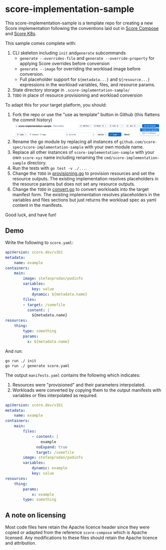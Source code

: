 # score-implementation-sample

This score-implementation-sample is a template repo for creating a new Score implementation following the conventions laid out in [Score Compose](https://github.com/score-spec/score-compose) and [Score K8s](https://github.com/score-spec/score-k8s).

This sample comes complete with:

1. CLI skeleton including `init` and`generate` subcommands
    - `generate --overrides-file` and `generate --override-property` for applying Score overrides before conversion
    - `generate --image` for overriding the workload image before conversion.
    - Full placeholder support for `${metadata...}` and `${resource...}` expressions in the workload variables, files, and resource params.
2. State directory storage in `.score-implementation-sample/`
3. `TODO` in place of resource provisioning and workload conversion

To adapt this for your target platform, you should:

1. Fork the repo or use the "use as template" button in Github (this flattens the commit history)
    ![use-as-template](use-template-screenshot.png)
2. Rename the go module by replacing all instances of `github.com/score-spec/score-implementation-sample` with your own module name.
3. Replace all other instances of `score-implementation-sample` with your own `score-xyz` name including renaming the `cmd/score-implementation-sample` directory.
4. Run the tests with `go test -v ./...`.
5. Change the `TODO` in [provisioning.go](./internal/provisioners/provisioning.go) to provision resources and set the resource outputs. The existing implementation resolves placeholders in the resource params but does not set any resource outputs.
6. Change the `TODO` in [convert.go](./internal/convert/convert.go) to convert workloads into the target manifest form. The existing implementation resolves placeholders in the variables and files sections but just returns the workload spec as yaml content in the manifests.

Good luck, and have fun!

## Demo

Write the following to `score.yaml`:

```yaml
apiVersion: score.dev/v1b1
metadata:
    name: example
containers:
    main:
        image: stefanprodan/podinfo
        variables:
            key: value
            dynamic: ${metadata.name}
        files:
        - target: /somefile
          content: |
            ${metadata.name}
resources:
    thing:
        type: something
        params:
          x: ${metadata.name}
```

And run:

```
go run ./ init
go run ./ generate score.yaml
```

The output `manifests.yaml` contains the following which indicates:

1. Resources were "provisioned" and their parameters interpolated.
2. Workloads were converted by copying them to the output manifests with variables or files interpolated as required.

```yaml
apiVersion: score.dev/v1b1
metadata:
    name: example
containers:
    main:
        files:
            - content: |
                example
              noExpand: true
              target: /somefile
        image: stefanprodan/podinfo
        variables:
            dynamic: example
            key: value
resources:
    thing:
        params:
            x: example
        type: something
```

## A note on licensing

Most code files here retain the Apache licence header since they were copied or adapted from the reference `score-compose` which is Apache licensed. Any modifications to these files should retain the Apache licence and attribution.
